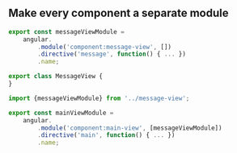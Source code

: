 ##  Make every component a separate module

```javascript
export const messageViewModule =
    angular.
        .module('component:message-view', [])
        .directive('message', function() { ... })
        .name;

export class MessageView {
}
```

```javascript
import {messageViewModule} from '../message-view';

export const mainViewModule =
    angular.
        .module('component:main-view', [messageViewModule])
        .directive('main', function() { ... })
        .name;
```
